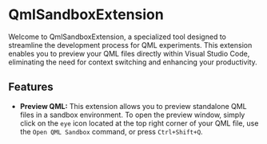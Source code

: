 # QmlSandboxExtension

Welcome to QmlSandboxExtension, a specialized tool designed to streamline the development process for QML experiments. This extension enables you to preview your QML files directly within Visual Studio Code, eliminating the need for context switching and enhancing your productivity.

## Features

- **Preview QML:** This extension allows you to preview standalone QML files in a sandbox environment. To open the preview window, simply click on the `eye` icon located at the top right corner of your QML file, use the `Open QML Sandbox` command, or press `Ctrl+Shift+Q`.
